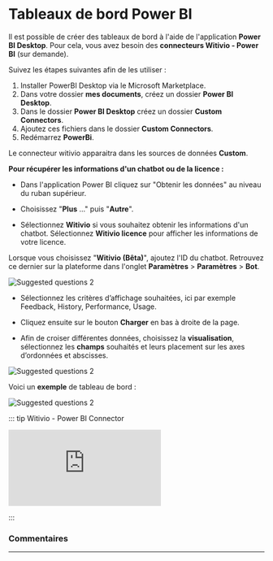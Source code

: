 # Tableaux de bord Power BI


Il est possible de créer des tableaux de bord à l'aide de l'application **Power BI Desktop**. Pour cela, vous avez besoin des **connecteurs Witivio - Power BI** (sur demande).

Suivez les étapes suivantes afin de les utiliser :

1) Installer PowerBI Desktop via le Microsoft Marketplace.
2) Dans votre dossier **mes documents**, créez un dossier **Power BI Desktop**.
3) Dans le dossier **Power BI Desktop** créez un dossier **Custom Connectors**.
4) Ajoutez ces fichiers dans le dossier **Custom Connectors**.
5) Redémarrez **PowerBi**.

Le connecteur witivio apparaitra dans les sources de données **Custom**.

**Pour récupérer les informations d'un chatbot ou de la licence :**

-   Dans l'application Power BI cliquez sur "Obtenir les données" au niveau du ruban supérieur.

-   Choisissez "**Plus** ..." puis "**Autre**".

-   Sélectionnez **Witivio** si vous souhaitez obtenir les informations d'un chatbot. Sélectionnez **Witivio licence** pour afficher les informations de votre licence.

Lorsque vous choisissez "**Witivio (Bêta)**", ajoutez l'ID du chatbot. Retrouvez ce dernier sur la plateforme dans l'onglet **Paramètres** > **Paramètres** > **Bot**.  
  
<div class="image_center">
  <img :src="$withBase('/assets/img/fr/tableaux_de_bord/power1.png')" alt="Suggested questions 2">
</div>



- Sélectionnez les critères d’affichage souhaitées, ici par exemple Feedback, History, Performance, Usage.

- Cliquez ensuite sur le bouton **Charger** en bas à droite de la page.

- Afin de croiser différentes données, choisissez la **visualisation**, sélectionnez les **champs** souhaités et leurs placement sur les axes d’ordonnées et abscisses.

<div class="image_center">
  <img :src="$withBase('/assets/img/fr/tableaux_de_bord/power2.png')" alt="Suggested questions 2">
</div>


Voici un **exemple** de tableau de bord :

<div class="image_center">
  <img :src="$withBase('/assets/img/fr/tableaux_de_bord/power3.png')" alt="Suggested questions 2">
</div>


::: tip Witivio - Power BI Connector
<br style="margin: .5rem 0;" >

<iframe class="video_embed" src="https://www.youtube.com/embed/HzBxMijszjQ?list=PLRFG2FXmQTR_EV3iWJ9HL2Go95WhNq9Qb" frameborder="0" allow="accelerometer; autoplay; encrypted-media; gyroscope; picture-in-picture" allowfullscreen></iframe>
<br style="margin: .5rem 0;" >

:::



### Commentaires
---

<Commentaire />
